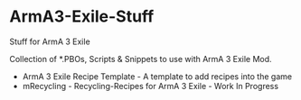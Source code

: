 # ArmA3-Exile-Stuff
Stuff for ArmA 3 Exile

Collection of *.PBOs, Scripts & Snippets to use with ArmA 3 Exile Mod.

- ArmA 3 Exile Recipe Template - A template to add recipes into the game
- mRecycling - Recycling-Recipes for ArmA 3 Exile - Work In Progress
